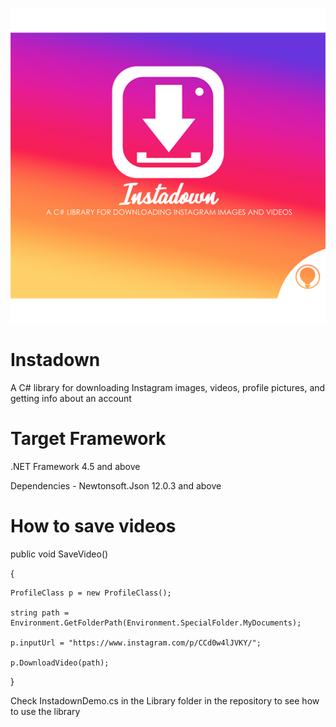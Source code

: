 ![Image](https://github.com/studiopixelite/instadown/blob/master/Library/Instadown%20By%20Pixelite.png?raw=true)

# Instadown
A C# library for downloading Instagram images, videos, profile pictures, and getting info about an account

# Target Framework
.NET Framework 4.5 and above

Dependencies - Newtonsoft.Json 12.0.3 and above

# How to save videos
public void SaveVideo()

{

    ProfileClass p = new ProfileClass();
    
    string path = Environment.GetFolderPath(Environment.SpecialFolder.MyDocuments);
    
    p.inputUrl = "https://www.instagram.com/p/CCd0w4lJVKY/"; 
    
    p.DownloadVideo(path);
 }
 
Check InstadownDemo.cs in the Library folder in the repository to see how to use the library

